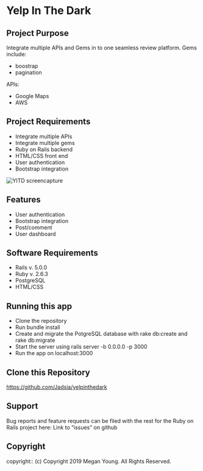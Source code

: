 # Yelp In The Dark

## Project Purpose

Integrate multiple APIs and Gems in to one seamless review platform. 
Gems include:
* boostrap
* pagination

APIs:
* Google Maps
* AWS
 
## Project Requirements
 
* Integrate multiple APIs
* Integrate multiple gems
* Ruby on Rails backend
* HTML/CSS front end
* User authentication
* Bootstrap integration
 
![YITD screencapture](https://user-images.githubusercontent.com/48420271/68522308-c5fb8d00-025e-11ea-84a2-147c2f43590e.JPG)
 
## Features

* User authentication
* Bootstrap integration
* Post/comment
* User dashboard
 
## Software Requirements
 
* Rails v. 5.0.0
* Ruby v. 2.6.3
* PostgreSQL
* HTML/CSS
 
## Running this app

* Clone the repository
* Run bundle install
* Create and migrate the PotgreSQL database with rake db:create and rake db:migrate
* Start the server using rails server -b 0.0.0.0 -p 3000
* Run the app on localhost:3000
 
## Clone this Repository
https://github.com/Jadsia/yelpinthedark 
 
## Support
Bug reports and feature requests can be filed with the rest for the Ruby on Rails project here:
Link to “issues” on github
 
## Copyright
copyright:: (c) Copyright 2019 Megan Young. All Rights Reserved.

